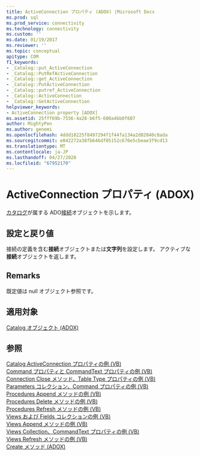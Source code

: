 ```yaml
---
title: ActiveConnection プロパティ (ADOX) |Microsoft Docs
ms.prod: sql
ms.prod_service: connectivity
ms.technology: connectivity
ms.custom: ''
ms.date: 01/19/2017
ms.reviewer: ''
ms.topic: conceptual
apitype: COM
f1_keywords:
- _Catalog::put_ActiveConnection
- _Catalog::PutRefActiveConnection
- _Catalog::get_ActiveConnection
- _Catalog::PutActiveConnection
- _Catalog::putref_ActiveConnection
- _Catalog::ActiveConnection
- _Catalog::GetActiveConnection
helpviewer_keywords:
- ActiveConnection property [ADOX]
ms.assetid: 25fff69b-7556-4a28-b6f5-600a4bb0f607
author: MightyPen
ms.author: genemi
ms.openlocfilehash: 4ddd18225f8497294f1f44fa134a2d02040c8ada
ms.sourcegitcommit: e042272a38fb646df05152c676e5cbeae3f9cd13
ms.translationtype: MT
ms.contentlocale: ja-JP
ms.lasthandoff: 04/27/2020
ms.locfileid: "67952170"
---
```

# <a name="activeconnection-property-adox"></a>ActiveConnection プロパティ (ADOX)
[カタログ](../../../ado/reference/adox-api/catalog-object-adox.md)が属する ADO[接続](../../../ado/reference/ado-api/connection-object-ado.md)オブジェクトを示します。  
  
## <a name="settings-and-return-values"></a>設定と戻り値  
 接続の定義を含む**接続**オブジェクトまたは**文字列**を設定します。 アクティブな**接続**オブジェクトを返します。  
  
## <a name="remarks"></a>Remarks  
 既定値は null オブジェクト参照です。  
  
## <a name="applies-to"></a>適用対象  
 [Catalog オブジェクト (ADOX)](../../../ado/reference/adox-api/catalog-object-adox.md)  
  
## <a name="see-also"></a>参照  
 [Catalog ActiveConnection プロパティの例 (VB)](../../../ado/reference/adox-api/catalog-activeconnection-property-example-vb.md)   
 [Command プロパティと CommandText プロパティの例 (VB)](../../../ado/reference/adox-api/command-and-commandtext-properties-example-vb.md)   
 [Connection Close メソッド、Table Type プロパティの例 (VB)](../../../ado/reference/adox-api/connection-close-method-table-type-property-example-vb.md)   
 [Parameters コレクション、Command プロパティの例 (VB)](../../../ado/reference/adox-api/parameters-collection-command-property-example-vb.md)   
 [Procedures Append メソッドの例 (VB)](../../../ado/reference/adox-api/procedures-append-method-example-vb.md)   
 [Procedures Delete メソッドの例 (VB)](../../../ado/reference/adox-api/procedures-delete-method-example-vb.md)   
 [Procedures Refresh メソッドの例 (VB)](../../../ado/reference/adox-api/procedures-refresh-method-example-vb.md)   
 [Views および Fields コレクションの例 (VB)](../../../ado/reference/adox-api/views-and-fields-collections-example-vb.md)   
 [Views Append メソッドの例 (VB)](../../../ado/reference/adox-api/views-append-method-example-vb.md)   
 [Views Collection、CommandText プロパティの例 (VB)](../../../ado/reference/adox-api/views-collection-commandtext-property-example-vb.md)   
 [Views Refresh メソッドの例 (VB)](../../../ado/reference/adox-api/views-refresh-method-example-vb.md)   
 [Create メソッド (ADOX)](../../../ado/reference/adox-api/create-method-adox.md)
